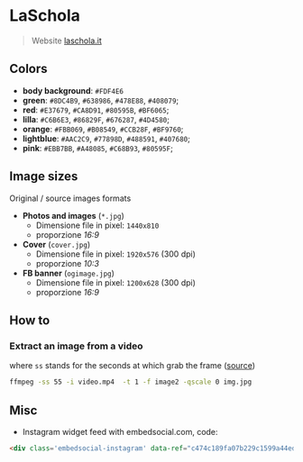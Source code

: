 # LaSchola

> Website [laschola.it](https://laschola.it)

## Colors

- **body background**: `#FDF4E6`
- **green**: `#8DC4B9`,  `#638986`,  `#478E88`,  `#408079`;
- **red**: `#E37679`,  `#CA8D91`,  `#80595B`,  `#BF6065`;
- **lilla**: `#C6B6E3`,  `#86829F`,  `#676287`,  `#4D4580`;
- **orange**: `#FBB069`,  `#B08549`,  `#CCB28F`,  `#BF9760`;
- **lightblue**: `#AAC2C9`,  `#77898D`,  `#488591`,  `#407680`;
- **pink**: `#EBB7BB`,  `#A48085`,  `#C68B93`,  `#80595F`;

## Image sizes

Original / source images formats

- **Photos and images** (`*.jpg`)
  - Dimensione file in pixel: `1440x810`
  - proporzione *16:9*
- **Cover** (`cover.jpg`)
  - Dimensione file in pixel: `1920x576` (300 dpi)
  - proporzione *10:3*
- **FB banner** (`ogimage.jpg`)
  - Dimensione file in pixel: `1200x628` (300 dpi)
  - proporzione *16:9*

## How to

### Extract an image from a video

where `ss` stands for the seconds at which grab the frame ([source](https://askubuntu.com/a/997328))

```bash
ffmpeg -ss 55 -i video.mp4  -t 1 -f image2 -qscale 0 img.jpg
```

## Misc

- Instagram widget feed with embedsocial.com, code:

```html
<div class='embedsocial-instagram' data-ref="c474c189fa07b229c1599a44edf274a3fd5bc6a2"></div><script>(function(d, s, id){var js; if (d.getElementById(id)) {return;} js = d.createElement(s); js.id = id; js.src = "https://embedsocial.com/embedscript/in.js"; d.getElementsByTagName("head")[0].appendChild(js);}(document, "script", "EmbedSocialInstagramScript"));</script>
```
